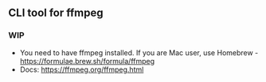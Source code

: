 ## CLI tool for ffmpeg
###  WIP

- You need to have ffmpeg installed. If you are Mac user, use Homebrew - https://formulae.brew.sh/formula/ffmpeg
- Docs: https://ffmpeg.org/ffmpeg.html
